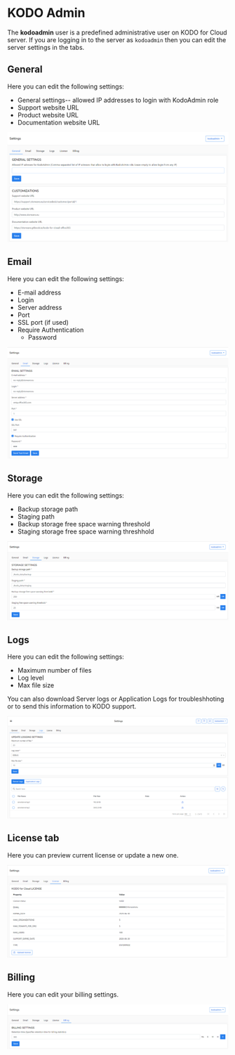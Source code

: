 # KODO Admin

The **kodoadmin** user is a predefined administrative user on KODO for Cloud server.  If you are logging in to the  server as `kodoadmin` then you can edit the server settings in the tabs.

## General

Here you can edit the following settings:

* General settings-- allowed IP addresses to login with KodoAdmin role
* Support website URL
* Product website URL
* Documentation website URL

![](../../.gitbook/assets/kodo-cloud-administration-settings-kodo-admin01-%20%281%29.png)

## Email

Here you can edit the following settings:

* E-mail address
* Login
* Server address
* Port
* SSL port \(if used\)
* Require Authentication
  * Password

![](../../.gitbook/assets/kodo-cloud-administration-settings-kodo-admin02-%20%281%29.png)

## Storage

Here you can edit the following settings:

* Backup storage path
* Staging path
* Backup storage free space warning threshold
* Staging storage free space warning threshhold

![](../../.gitbook/assets/kodo-cloud-administration-settings-kodo-admin03-.png)

## Logs

Here you can edit the following settings:

* Maximum number of files 
* Log level
* Max file size

You can also download Server logs or Application Logs for troubleshhoting or to send this information to KODO support.

![](../../.gitbook/assets/kodo-cloud-administration-settings-kodo-admin04-%20%282%29.png)

## License tab

Here you can preview current license or update a new one.

![](../../.gitbook/assets/kodo-cloud-administration-settings-kodo-admin05-.png)

## Billing

Here you can edit your billing settings.

![](../../.gitbook/assets/kodo-cloud-administration-settings-kodo-admin06-.png)

